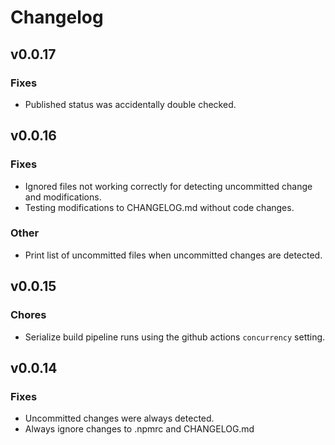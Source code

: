 # Changelog

## v0.0.17

### Fixes

- Published status was accidentally double checked.

## v0.0.16

### Fixes

- Ignored files not working correctly for detecting uncommitted change and modifications.
- Testing modifications to CHANGELOG.md without code changes.

### Other

- Print list of uncommitted files when uncommitted changes are detected.

## v0.0.15

### Chores

- Serialize build pipeline runs using the github actions `concurrency` setting.

## v0.0.14

### Fixes

- Uncommitted changes were always detected.
- Always ignore changes to .npmrc and CHANGELOG.md
